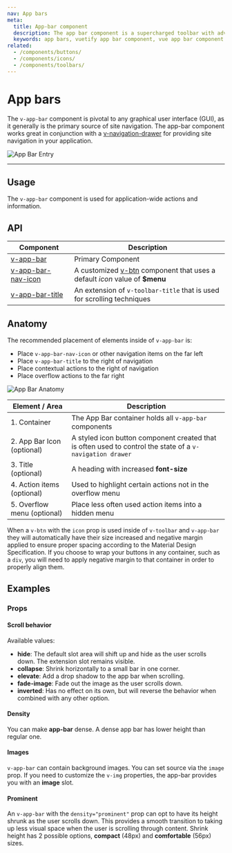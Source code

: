 ```yaml
---
nav: App bars
meta:
  title: App-bar component
  description: The app bar component is a supercharged toolbar with advanced scrolling techniques and application layout support.
  keywords: app bars, vuetify app bar component, vue app bar component
related:
  - /components/buttons/
  - /components/icons/
  - /components/toolbars/
---
```


<script setup>
  import PropScrollBehavior from '@/examples/v-app-bar/prop-scroll-behavior.vue'
</script>

# App bars

The `v-app-bar` component is pivotal to any graphical user interface (GUI), as it generally is the primary source of site navigation. The app-bar component works great in conjunction with a [v-navigation-drawer](/components/navigation-drawers) for providing site navigation in your application.

![App Bar Entry](https://cdn.vuetifyjs.com/docs/images/components-temp/v-app-bar/v-app-bar-entry.png)

---

## Usage

The `v-app-bar` component is used for application-wide actions and information.

<usage name="v-app-bar" />

<entry />

## API

| Component | Description |
| - | - |
| [v-app-bar](/api/v-app-bar/) | Primary Component |
| [v-app-bar-nav-icon](/api/v-app-bar-nav-icon/) | A customized [v-btn](/components/buttons/) component that uses a default *icon* value of **$menu** |
| [v-app-bar-title](/api/v-app-bar-title/) | An extension of `v-toolbar-title` that is used for scrolling techniques |

<api-inline hide-links />

## Anatomy

The recommended placement of elements inside of `v-app-bar` is:

* Place `v-app-bar-nav-icon` or other navigation items on the far left
* Place `v-app-bar-title` to the right of navigation
* Place contextual actions to the right of navigation
* Place overflow actions to the far right

![App Bar Anatomy](https://cdn.vuetifyjs.com/docs/images/components-temp/v-app-bar/v-app-bar-anatomy.png)

| Element / Area | Description |
| - | - |
| 1. Container | The App Bar container holds all `v-app-bar` components |
| 2. App Bar Icon (optional) | A styled icon button component created that is often used to control the state of a `v-navigation drawer` |
| 3. Title (optional) | A heading with increased **font-size** |
| 4. Action items (optional) | Used to highlight certain actions not in the overflow menu |
| 5. Overflow menu (optional) | Place less often used action items into a hidden menu |

<alert type="warning">

  When a `v-btn` with the `icon` prop is used inside of `v-toolbar` and `v-app-bar` they will automatically have their size increased and negative margin applied to ensure proper spacing according to the Material Design Specification. If you choose to wrap your buttons in any container, such as a `div`, you will need to apply negative margin to that container in order to properly align them.

</alert>

## Examples

### Props

#### Scroll behavior

Available values:
- **hide**: The default slot area will shift up and hide as the user scrolls down. The extension slot remains visible.
- **collapse**: Shrink horizontally to a small bar in one corner.
- **elevate**: Add a drop shadow to the app bar when scrolling.
- **fade-image**: Fade out the image as the user scrolls down.
- **inverted**: Has no effect on its own, but will reverse the behavior when combined with any other option.

<prop-scroll-behavior />

#### Density

You can make **app-bar** dense. A dense app bar has lower height than regular one.

<example file="v-app-bar/prop-density" />

#### Images

`v-app-bar` can contain background images. You can set source via the `image` prop. If you need to customize the `v-img` properties, the app-bar provides you with an **image** slot.

<example file="v-app-bar/prop-image" />

#### Prominent

An `v-app-bar` with the `density="prominent"` prop can opt to have its height shrunk as the user scrolls down. This provides a smooth transition to taking up less visual space when the user is scrolling through content. Shrink height has 2 possible options, **compact** (48px) and **comfortable** (56px) sizes.

<example file="v-app-bar/prop-prominent" />
